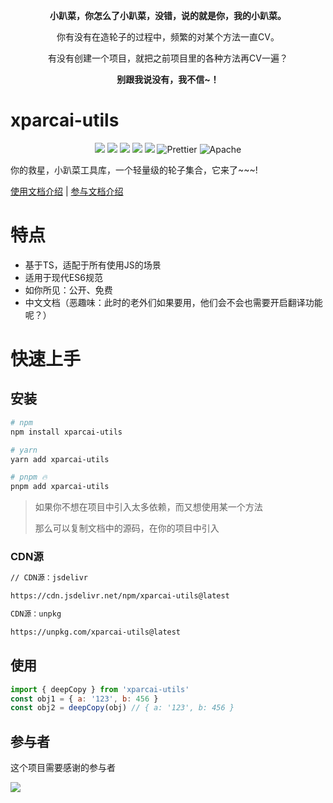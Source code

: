 <p align="center"><b>小趴菜，你怎么了小趴菜，没错，说的就是你，我的小趴菜。</b></p>
<p align="center">你有没有在造轮子的过程中，频繁的对某个方法一直CV。</p>
<p align="center">有没有创建一个项目，就把之前项目里的各种方法再CV一遍？</p>
<p align="center"><b>别跟我说没有，我不信~！</b></p>

# xparcai-utils

<p align="center">
  <img src="https://img.shields.io/badge/npm-v0.0.1-brightgreen" />
  <img src="https://img.shields.io/badge/-Rollup-34495e?logo=rollup" />
  <img src="https://img.shields.io/badge/-TypeScript-blue?logo=typescript&logoColor=white" />
  <img src="https://img.shields.io/badge/-ESLint-4b32c3?logo=eslint&logoColor=white" />
  <img src="https://img.shields.io/badge/-pnpm-F69220?logo=pnpm&logoColor=white" />
  <img src="https://img.shields.io/badge/-Prettier-ef9421?logo=Prettier&logoColor=white" alt="Prettier">
  <img src="https://img.shields.io/badge/license-Apache-blue.svg" alt="Apache">
<p>
你的救星，小趴菜工具库，一个轻量级的轮子集合，它来了~~~!

[使用文档介绍](https://xparcai.github.io/xparcai-utils/) | [参与文档介绍](https://github.com/xparcai/xparcai-utils/blob/main/CONTRIBUTING.md)

# 特点

- 基于TS，适配于所有使用JS的场景
- 适用于现代ES6规范
- 如你所见：公开、免费
- 中文文档（恶趣味：此时的老外们如果要用，他们会不会也需要开启翻译功能呢？）

# 快速上手

## 安装

```bash
# npm
npm install xparcai-utils

# yarn
yarn add xparcai-utils

# pnpm 🔥
pnpm add xparcai-utils
```

> 如果你不想在项目中引入太多依赖，而又想使用某一个方法
>
> 那么可以复制文档中的源码，在你的项目中引入

### CDN源

```bash
// CDN源：jsdelivr

https://cdn.jsdelivr.net/npm/xparcai-utils@latest

CDN源：unpkg

https://unpkg.com/xparcai-utils@latest
```

## 使用

```javaScript
import { deepCopy } from 'xparcai-utils'
const obj1 = { a: '123', b: 456 }
const obj2 = deepCopy(obj) // { a: '123', b: 456 }
```

## **参与者**

这个项目需要感谢的参与者

<div align="left">
  <a href="https://github.com/xparcai/xparcai-utils/graphs/contributors">
  <img src="https://contrib.rocks/image?repo=xparcai/xparcai-utils" />
  </a>
</div>
<!-- 🍒🍇🫑 Collection of common JavaScript or TypeScript utils. -->

